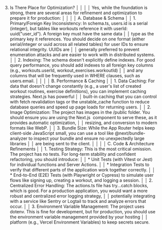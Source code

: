 3. Is There Place for Optimization?                                                                                                                                                                             │
│                                                                                                                                                                                                                  │
│  Yes, while the foundation is strong, there are several areas for refinement and optimization to prepare it for production:                                                                                      │
│                                                                                                                                                                                                                  │
│  A. Database & Schema                                                                                                                                                                                            │
│   1. Primary/Foreign Key Inconsistency: In schema.ts, users.id is a serial (integer), but tables like workouts reference it with userId: uuid("user_id"). A foreign key must have the same data                  │
│       type as the primary key it references. You should decide on one format (either serial/integer or uuid across all related tables) for user IDs to ensure relational integrity. UUIDs are                    │
│      generally preferred to prevent enumeration attacks and are easier to work with in distributed systems.                                                                                                      │
│   2. Indexing: The schema doesn't explicitly define indexes. For good query performance, you should add indexes to all foreign key columns (e.g., workouts.userId, workout_exercises.workoutId)                  │
│       and any columns that will be frequently used in WHERE clauses, such as users.email.                                                                                                                        │
│                                                                                                                                                                                                                  │
│  B. Performance & Caching                                                                                                                                                                                        │
│   1. Data Caching: For data that doesn't change constantly (e.g., a user's list of created workout routines, exercise definitions), you can implement caching strategies. Next.js has powerful                   │
│      built-in caching that you can control with fetch revalidation tags or the unstable_cache function to reduce database queries and speed up page loads for returning users.                                   │
│   2. Image Optimization: The project has images in the /public folder. You should ensure you are using the Next.js <Image> component to serve these, as it provides automatic optimization,                      │
│      resizing, and conversion to modern formats like WebP.                                                                                                                                                       │
│   3. Bundle Size: While the App Router helps keep client-side JavaScript small, you can use a tool like @next/bundle-analyzer to inspect your bundle and ensure no unexpectedly large libraries                  │
│       are being sent to the client.                                                                                                                                                                              │
│                                                                                                                                                                                                                  │
│  C. Code & Architecture Refinements                                                                                                                                                                              │
│   1. Testing Strategy: This is the most critical omission. The project has no tests. For long-term stability and confident refactoring, you should introduce:                                                    │
│       * Unit Tests (with Vitest or Jest) for individual functions and Server Actions.                                                                                                                            │
│       * Integration Tests to verify that different parts of the application work together correctly.                                                                                                             │
│       * End-to-End (E2E) Tests (with Playwright or Cypress) to simulate user flows like signing up, creating a workout, and logging a session.                                                                   │
│   2. Centralized Error Handling: The actions.ts file has try...catch blocks, which is good. For a production application, you would want a more robust and centralized error logging strategy,                   │
│      potentially integrating with a service like Sentry or Logtail to track and analyze errors that occur.                                                                                                       │
│   3. Environment Variable Management: The project uses dotenv. This is fine for development, but for production, you should use the environment variable management provided by your hosting                     │
│      platform (e.g., Vercel Environment Variables) to keep secrets secure.
